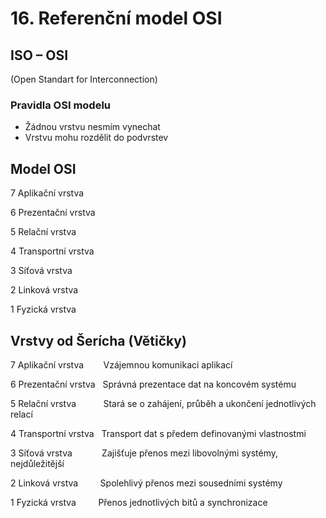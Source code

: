 # 16. Referenční model OSI
## ISO – OSI 
(Open Standart for Interconnection)

### Pravidla OSI modelu
- Žádnou vrstvu nesmím vynechat
- Vrstvu mohu rozdělit do podvrstev

## Model OSI

7 Aplikační vrstva

6 Prezentační vrstva

5 Relační vrstva

4 Transportní vrstva

3 Síťová vrstva

2 Linková vrstva

1 Fyzická vrstva



## Vrstvy od Šerícha (Větičky) 

7 Aplikační vrstva &nbsp;&nbsp;&nbsp;&nbsp;&nbsp;&nbsp; Vzájemnou komunikaci aplikací

6 Prezentační vrstva &nbsp; Správná prezentace dat na koncovém systému

5 Relační vrstva &nbsp;&nbsp;&nbsp;&nbsp;&nbsp;&nbsp;&nbsp;&nbsp;&nbsp; Stará se o zahájení, průběh a ukončení jednotlivých relací

4 Transportní vrstva &nbsp; Transport dat s předem definovanými vlastnostmi

3 Síťová vrstva &nbsp;&nbsp;&nbsp;&nbsp;&nbsp;&nbsp;&nbsp;&nbsp;&nbsp;&nbsp; Zajišťuje přenos mezi libovolnými systémy, nejdůležitější

2 Linková vrstva &nbsp;&nbsp;&nbsp;&nbsp;&nbsp;&nbsp;&nbsp; Spolehlivý přenos mezi sousedními systémy

1 Fyzická vrstva &nbsp;&nbsp;&nbsp;&nbsp;&nbsp;&nbsp;&nbsp; Přenos jednotlivých bitů a synchronizace










